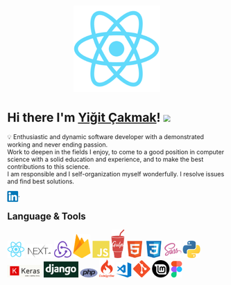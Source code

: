<p align="center">
    <img width="200" src="media/react.svg">
</p>

<h1>  Hi there I'm <a target="_blank" href="https://yigitcakmak.com">Yiğit Çakmak</a>! <img src = "https://raw.githubusercontent.com/MartinHeinz/MartinHeinz/master/wave.gif" width = 30px> </h1>
<p align='center'>
</p>

<div size='20px'> 💡 Enthusiastic and dynamic software developer with a demonstrated working and never ending passion.  </div>
<div size='20px'> Work to deepen in the fields I enjoy, to come to a good position in computer science with a solid education and experience, and to make the best contributions to this science.  </div>
<div size='20px'> I am responsible and I self-organization myself wonderfully. I resolve issues and find best solutions. </div>

<a href="https://www.linkedin.com/in/yigit-cakmak/" target="_blank"><img align="left" alt="Yiğit Çakmak | LinkedIn" width="25px" src="media/linkedin.svg" /></a>
.

## Language & Tools

<p align="left">

<img src="media/react.svg" height="auto" width="40">

<img src="media/nextjs.png" height="auto" width="60">

<img src="media/redux.svg" height="auto" width="40">

<img src="media/firebase.svg" height="auto" width="40">

<img src="media/javascript.svg" height="auto" width="40">

<img src="media/gulp.svg" height="auto" width="30">

<img src="media/html5.svg" height="auto" width="40">

<img src="media/css3.svg" height="auto" width="40">

<img src="media/sass.svg" height="auto" width="40">

<img src="media/python.svg" height="auto" width="40">

<img src="media/keras.png" height="auto" width="80">

<img src="media/django.png" height="auto" width="80">

<img src="media/php.svg" height="auto" width="40">

<img src="media/codeigniter.svg" height="auto" width="35">

<img src="media/visual-studio-code.png" height="auto" width="35">

<img src="media/git.svg" height="auto" width="40">

<img src="media/mint.png" height="auto" width="40">

<img src="media/figma.svg" height="auto" width="25">

</p>
